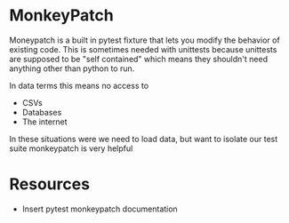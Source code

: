 # MonkeyPatch

Moneypatch is a built in pytest fixture that lets you modify the behavior
of existing code. This is sometimes needed with unittests because unittests
are supposed to be "self contained" which means they shouldn't need anything
other than python to run.

In data terms this means no access to
* CSVs
* Databases
* The internet

In these situations were we need to load data, but want to isolate our test suite
monkeypatch is very helpful


# Resources
* Insert pytest monkeypatch documentation

